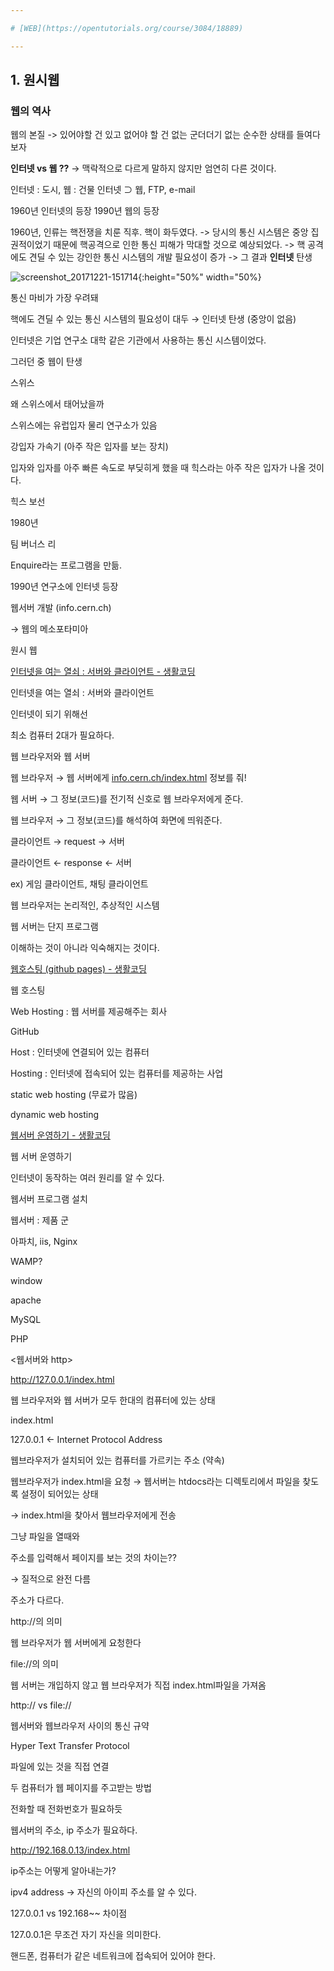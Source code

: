 ```yaml
---

# [WEB](https://opentutorials.org/course/3084/18889)

---
```


## 1. 원시웹

### 웹의 역사

웹의 본질 -> 있어야할 건 있고 없어야 할 건 없는 군더더기 없는 순수한 상태를 들여다 보자

**인터넷 vs 웹 ??**
→ 맥락적으로 다르게 말하지 않지만 엄연히 다른 것이다.

인터넷 : 도시, 웹 : 건물
인터넷 ⊃ 웹, FTP, e-mail

1960년 인터넷의 등장
1990년 웹의 등장

1960년, 인류는 핵전쟁을 치룬 직후. 핵이 화두였다.
-> 당시의 통신 시스템은 중앙 집권적이었기 때문에 핵공격으로 인한 통신 피해가 막대할 것으로 예상되었다.
-> 핵 공격에도 견딜 수 있는 강인한 통신 시스템의 개발 필요성이 증가
-> 그 결과 **인터넷** 탄생

![screenshot_20171221-151714](https://user-images.githubusercontent.com/23310187/34244435-91eab306-e668-11e7-8063-735dff683bf8.png){:height="50%" width="50%}

통신 마비가 가장 우려돼

핵에도 견딜 수 있는 통신 시스템의 필요성이 대두 → 인터넷 탄생 (중앙이 없음)

인터넷은 기업 연구소 대학 같은 기관에서 사용하는 통신 시스템이었다.

그러던 중 웹이 탄생

스위스

왜 스위스에서 태어났을까

스위스에는 유럽입자 물리 연구소가 있음

강입자 가속기 (아주 작은 입자를 보는 장치)

입자와 입자를 아주 빠른 속도로 부딪히게 했을 때 힉스라는 아주 작은 입자가 나올 것이다.

힉스 보선

1980년

팀 버너스 리

Enquire라는 프로그램을 만듦.

1990년 연구소에 인터넷 등장

웹서버 개발 (info.cern.ch)

→ 웹의 메소포타미아

원시 웹

[인터넷을 여는 열쇠 : 서버와 클라이언트 - 생활코딩](https://opentutorials.org/course/3084/18890)

인터넷을  여는 열쇠 : 서버와 클라이언트

인터넷이 되기 위해선

최소 컴퓨터 2대가 필요하다.

웹 브라우저와 웹 서버

웹 브라우저 → 웹 서버에게 [info.cern.ch/index.html](http://info.cern.ch/index.html) 정보를 줘!

웹 서버 → 그 정보(코드)를 전기적 신호로 웹 브라우저에게 준다.

웹 브라우저 → 그 정보(코드)를 해석하여 화면에 띄워준다. 

클라이언트 → request → 서버

클라이언트 ← response ← 서버

ex) 게임 클라이언트, 채팅 클라이언트

웹 브라우저는 논리적인, 추상적인 시스템

웹 서버는 단지 프로그램

이해하는 것이 아니라 익숙해지는 것이다.

[웹호스팅 (github pages) - 생활코딩](https://opentutorials.org/course/3084/18891)

웹 호스팅

Web Hosting : 웹 서버를 제공해주는 회사

GitHub

Host : 인터넷에 연결되어 있는 컴퓨터

Hosting : 인터넷에 접속되어 있는 컴퓨터를 제공하는 사업

static web hosting (무료가 많음)

dynamic web hosting

[웹서버 운영하기 - 생활코딩](https://opentutorials.org/course/3084/18892)

웹 서버 운영하기

인터넷이 동작하는 여러 원리를 알 수 있다.

웹서버 프로그램 설치

웹서버 : 제품 군

아파치, iis, Nginx

WAMP?

window

apache

MySQL

PHP

<웹서버와 http>

http://127.0.0.1/index.html

웹 브라우저와 웹 서버가 모두 한대의 컴퓨터에 있는 상태

index.html

127.0.0.1 ← Internet Protocol Address

웹브라우저가 설치되어 있는 컴퓨터를 가르키는 주소 (약속) 

웹브라우저가 index.html을 요청 → 웹서버는 htdocs라는 디렉토리에서 파일을 찾도록 설정이 되어있는 상태

→ index.html을 찾아서 웹브라우저에게 전송

그냥 파일을 열때와

주소를 입력해서 페이지를 보는 것의 차이는??

→ 질적으로 완전 다름

주소가 다르다.

http://의 의미

웹 브라우저가 웹 서버에게 요청한다

file://의 의미

웹 서버는 개입하지 않고 웹 브라우저가 직접 index.html파일을 가져옴

http:// vs file://

웹서버와 웹브라우저 사이의 통신 규약

Hyper Text Transfer Protocol

파일에 있는 것을 직접 연결

두 컴퓨터가 웹 페이지를 주고받는 방법

전화할 때 전화번호가 필요하듯

웹서버의 주소, ip 주소가 필요하다.

http://192.168.0.13/index.html

ip주소는 어떻게 알아내는가?

ipv4 address → 자신의 아이피 주소를 알 수 있다.

127.0.0.1 vs 192.168~~ 차이점

127.0.0.1은 무조건 자기 자신을 의미한다.

핸드폰, 컴퓨터가 같은 네트워크에 접속되어 있어야 한다.

